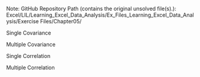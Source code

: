 Note: GitHub Repository Path (contains the original unsolved file(s).):
Excel/LIL/Learning_Excel_Data_Analysis/Ex_Files_Learning_Excel_Data_Analysis/Exercise Files/Chapter05/

Single Covariance 


Multiple Covariance


Single Correlation


Multiple Correlation
